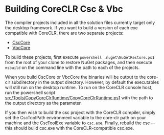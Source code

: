 Building CoreCLR Csc & Vbc
=================================================

The compiler projects included in all the solution files currently target only
the desktop framework. If you want to build a version of each exe compatible
with CoreCLR, there are two separate projects:
* [CscCore](../../src/Compilers/CSharp/CscCore/CscCore.csproj)
* [VbcCore](../../src/Compilers/VisualBasic/VbcCore/VbcCore.csproj)

To build these projects, first execute `powershell .nuget\NuGetRestore.ps1`
from the root of your clone to restore NuGet packages, and then execute `msbuild`
on the command line with the path to each of the projects.

When you build CscCore or VbcCore the binaries will be output to the core-clr
subdirectory in the output directory. However, by default the executables will
still run on the desktop runtime. To run on the CoreCLR console host, run the
powershell script 
[src/Tools/CopyCoreClrRuntime/CopyCoreClrRuntime.ps1](../../src/Tools/CopyCoreClrRuntime/CopyCoreClrRuntime.ps1) 
with the path to the output directory as the parameter.

If you then wish to build the csc project with the CoreCLR compiler, simply set
the CscToolPath environment variable to the core-clr path on your machine and
the CscToolExe variable to `csc.exe`. Finally, rebuild the csc -- this should
build csc.exe with the CoreCLR-compatible csc.exe.
